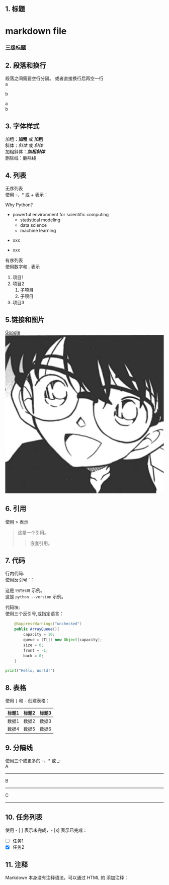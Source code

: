 ## 1. 标题
# markdown file
### 三级标题

## 2. 段落和换行
段落之间需要空行分隔。
或者直接换行后再空一行  
a

b

a  
b

## 3. 字体样式
加粗：**加粗** 或 __加粗__  
斜体：*斜体* 或 _斜体_  
加粗斜体：***加粗斜体***  
删除线：~~删除线~~  


## 4. 列表 
无序列表  
使用 -、* 或 + 表示：  

Why Python?
- powerful environment for scientific computing 
  - statistical modeling
  - data science
  - machine learning
* xxx
+ xxx

有序列表  
使用数字和 . 表示

1. 项目1
2. 项目2
   1. 子项目
   2. 子项目
3. 项目3

## 5.链接和图片
[Google](https://www.google.com)
![示例图片](./CN.jpg)

## 6. 引用
使用 > 表示  

> 这是一个引用。
>> 嵌套引用。

## 7. 代码
行内代码:  
使用反引号 `：

这是 `行内代码` 示例。  
这是 `python --version` 示例。

代码块:  
使用三个反引号,或指定语言：
``` Java
    @SuppressWarnings("unchecked")
    public ArrayQueue(){
        capacity = 10;
        queue = (T[]) new Object[capacity];
        size = 0;
        front = -1;
        back = 0;
    }
```


```python
print("Hello, World!")
```
## 8. 表格
使用 `|` 和 `-` 创建表格：

| 标题1 | 标题2 | 标题3 |
|-------|-------|-------|
| 数据1 | 数据2 | 数据3 |
| 数据4 | 数据5 | 数据6 |

## 9. 分隔线
使用三个或更多的 -、* 或 _:  
A 

---
B  
***
C
___

## 10. 任务列表
使用 - [ ] 表示未完成，- [x] 表示已完成：


- [ ] 任务1
- [x] 任务2

## 11. 注释
Markdown 本身没有注释语法，可以通过 HTML 的 <!-- 注释内容 --> 添加注释：